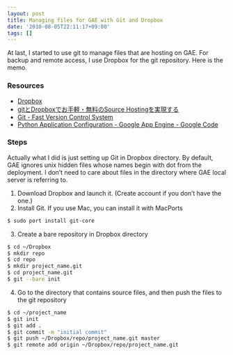 ```yaml
---
layout: post
title: Managing files for GAE with Git and Dropbox
date: '2010-08-05T22:11:17+09:00'
tags: []
---
```

At last, I started to use git to manage files that are hosting on GAE.
For backup and remote access, I use Dropbox for the git repository.
Here is the memo.

### Resources

- [Dropbox](http://www.dropbox.com/)
- [gitとDropboxでお手軽・無料のSource Hostingを実現する](http://naoki.sato.name/lab/archives/38)
- [Git - Fast Version Control System](http://git-scm.com/)
- [Python Application Configuration - Google App Engine - Google Code](http://code.google.com/intl/en/appengine/docs/python/config/appconfig.html)

### Steps

Actually what I did is just setting up Git in Dropbox directory.
By default, GAE ignores unix hidden files whose names begin with dot from the deployment.
I don’t need to care about files in the directory where GAE local server is referring to.

1. Download Dropbox and launch it. (Create account if you don’t have the one.)
2. Install Git. If you use Mac, you can install it with MacPorts
```sh
$ sudo port install git-core
```
3. Create a bare repository in Dropbox directory
```sh
$ cd ~/Dropbox
$ mkdir repo
$ cd repo
$ mkdir project_name.git
$ cd project_name.git
$ git --bare init
```
4. Go to the directory that contains source files, and then push the files to the git repository
```sh
$ cd ~/project_name
$ git init
$ git add .
$ git commit -m "initial commit"
$ git push ~/Dropbox/repo/project_name.git master
$ git remote add origin ~/Dropbox/repo/project_name.git
```
